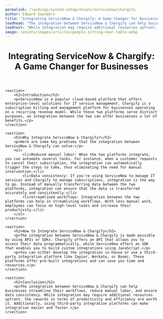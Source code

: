 ```yaml
---
permalink: /landings/system-integrations/servicenow/chargify
author: Edward Saunders
title: "Integrating ServiceNow & Chargify: A Game Changer for Businesses"
leadhead: "The integration between ServiceNow & Chargify can help businesses streamline their workflows, reduce manual labor, and ensure data consistency"
leadtext: "While integration may require additional resources upfront, the rewards in terms of productivity and efficiency are worth it. Additionally, using third-party integration platforms can make integration easier and faster."
image: /assets/images/articles/people-sitting-near-table.webp
---
```

<div class="arttext">	<header>
		<h1>Integrating ServiceNow & Chargify: A Game Changer for Businesses</h1>
	</header>

	<section>
		<h2>Introduction</h2>
		<p>ServiceNow is a popular cloud-based platform that offers enterprise-level solutions for IT service management. Chargify is a subscription billing and management platform for businesses operating on a recurring revenue model. While these two platforms serve distinct purposes, an integration between the two can offer businesses a lot of benefits.</p>
	</section>

	<section>
		<h2>Why Integrate ServiceNow & Chargify?</h2>
		<p>Here are some key problems that the integration between ServiceNow & Chargify can solve:</p>
		<ul>
			<li>Reduced manual labor: When the two platforms integrate, you can automate several tasks. For instance, when a customer requests to cancel their subscription, the integration can automatically trigger the steps to take, thus eliminating the need for manual intervention.</li>
			<li>Data consistency: If you're using ServiceNow to manage IT services and Chargify to manage subscriptions, integration is the way to go. Instead of manually transferring data between the two platforms, integration can ensure that the data is transferred accurately and consistently.</li>
			<li>Streamlined workflows: Integration between the two platforms can help in streamlining workflows. With less manual work, employees can focus on high-level tasks and increase their productivity.</li> 
		</ul>
	</section>

	<section>
		<h2>How to Integrate ServiceNow & Chargify</h2>
		<p>The integration between ServiceNow & Chargify is made possible by using APIs or SDKs. Chargify offers an API that allows you to access their data programmatically, while ServiceNow offers an SDK that enables you to build custom integrations using JavaScript.</p>
		<p>You can either develop the integration in-house or use a third-party integration platform like Zapier, Workato, or Boomi. These platforms offer pre-built integrations and can save you time and resources.</p>
	</section>

	<section>
		<h2>Conclusion</h2>
		<p>The integration between ServiceNow & Chargify can help businesses streamline their workflows, reduce manual labor, and ensure data consistency. While integration may require additional resources upfront, the rewards in terms of productivity and efficiency are worth it. Additionally, using third-party integration platforms can make integration easier and faster.</p>
	</section>
</div>